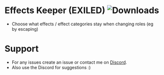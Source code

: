 # Effects Keeper (EXILED) ![Downloads](https://img.shields.io/github/downloads/Misfiy/EffectKeeper/total)
- Choose what effects / effect categories stay when changing roles (eg by escaping)

# Support
* For any issues create an issue or contact me on [Discord](https://discord.gg/RYzahv3vfC).
* Also use the Discord for suggestions :)
